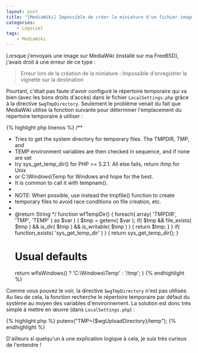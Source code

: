 ```yaml
---
layout: post
title: "[MediaWiki] Impossible de créer la miniature d'un fichier image"
categories:
    - Logiciel
tags:
    - MediaWiki
---
```

Lorsque j'envoyais une image sur MediaWiki (installé sur ma FreeBSD), j'avais droit à une erreur de ce type :

> Erreur lors de la création de la miniature : Impossible d'enregistrer la vignette sur la destination

Pourtant, c'était pas faute d'avoir configuré le répertoire temporaire qui va bien (avec les bons droits d'accès) dans le fichier `LocalSettings.php` grâce à la directive `$wgTmpDirectory`. Seulement le problème venait du fait que MediaWiki utilise la fonction suivante pour déterminer l'emplacement du répertoire temporaire à utiliser :

{% highlight php linenos %}
/**
 * Tries to get the system directory for temporary files. The TMPDIR, TMP, and
 * TEMP environment variables are then checked in sequence, and if none are set
 * try sys_get_temp_dir() for PHP &gt;= 5.2.1. All else fails, return /tmp for Unix
 * or C:\Windows\Temp for Windows and hope for the best.
 * It is common to call it with tempnam().
 *
 * NOTE: When possible, use instead the tmpfile() function to create
 * temporary files to avoid race conditions on file creation, etc.
 *
 * @return String
 */
function wfTempDir() {
	foreach( array( 'TMPDIR', 'TMP', 'TEMP' ) as $var ) {
		$tmp = getenv( $var );
		if( $tmp && file_exists( $tmp ) && is_dir( $tmp ) && is_writable( $tmp ) ) {
			return $tmp;
		}
	}
	if( function_exists( 'sys_get_temp_dir' ) ) {
		return sys_get_temp_dir();
	}
	# Usual defaults
	return wfIsWindows() ? 'C:\Windows\Temp' : '/tmp';
}
{% endhighlight %}

Comme vous pouvez le voir, la directive `$wgTmpDirectory` n'est pas utilisée. Au lieu de cela, la fonction recherche le répertoire temporaire par défaut du système au moyen des variables d'environnement. La solution est donc très simple à mettre en œuvre (dans `LocalSettings.php`) :

{% highlight php %}
putenv("TMP={$wgUploadDirectory}/temp");
{% endhighlight %}

D'ailleurs si quelqu'un à une explication logique à cela, je suis très curieux de l'entendre !
